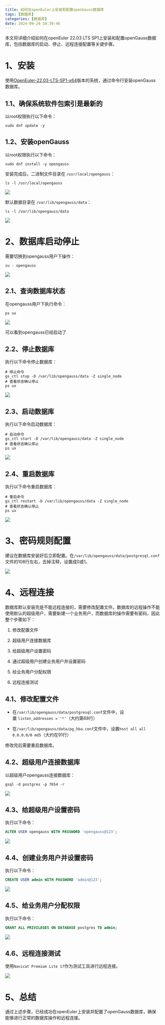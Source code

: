 ```yaml
---
title: 如何在openEuler上安装和配置openGauss数据库
tags: [数据库]
categories: [数据库]
date: 2024-09-24 10:39:46
---
```


本文将详细介绍如何在openEuler 22.03 LTS SP1上安装和配置openGauss数据库，包括数据库的启动、停止、远程连接配置等关键步骤。

# 1、安装

使用[OpenEuler-22.03-LTS-SP1-x64](https://www.openeuler.org/zh/download/archive/detail/?version=openEuler%2022.03%20LTS%20SP1)版本的系统，通过命令行安装openGauss数据库。

## 1.1、确保系统软件包索引是最新的

以root权限执行以下命令：

```shell
sudo dnf update -y
```

## 1.2、安装openGauss

以root权限执行以下命令：

```shell
sudo dnf install -y opengauss
```

安装完成后，二进制文件目录在 `/usr/local/opengauss`：

```shell
ls -l /usr/local/opengauss
```

![](https://img.huangge1199.cn/blog/setting-up-opengauss-on-openeuler/2024-09-24-11-04-56-image.png)

默认数据目录在 `/var/lib/opengauss/data`：

```shell
ls -l /var/lib/opengauss/data
```

![](https://img.huangge1199.cn/blog/setting-up-opengauss-on-openeuler/2024-09-24-11-06-02-image.png)

# 2、数据库启动停止

需要切换到opengauss用户下操作：

```shell
su - opengauss
```

![](https://img.huangge1199.cn/blog/setting-up-opengauss-on-openeuler/2024-09-24-11-12-14-image.png) 

## 2.1、查询数据库状态

在opengauss用户下执行命令：

```shell
ps ux
```

![](https://img.huangge1199.cn/blog/setting-up-opengauss-on-openeuler/2024-09-24-11-17-06-image.png)

可以看到opengauss已经启动了

## 2.2、停止数据库

执行以下命令停止数据库：

```shell
# 停止命令
gs_ctl stop -D /var/lib/opengauss/data -Z single_node
# 查看状态确认停止
ps ux
```

![](https://img.huangge1199.cn/blog/setting-up-opengauss-on-openeuler/2024-09-24-11-20-11-image.png)

## 2.3、启动数据库

执行以下命令启动数据库：

```shell
# 启动命令
gs_ctl start -D /var/lib/opengauss/data -Z single_node
# 查看状态确认停止
ps ux
```

![](https://img.huangge1199.cn/blog/setting-up-opengauss-on-openeuler/2024-09-24-11-22-41-image.png)

## 2.4、重启数据库

执行以下命令重启数据库：

```shell
# 重启命令
gs_ctl restart -D /var/lib/opengauss/data -Z single_node
# 查看状态确认停止
ps ux
```

![](https://img.huangge1199.cn/blog/setting-up-opengauss-on-openeuler/2024-09-24-11-24-58-image.png)

# 3、密码规则配置

建议在数据库安装好后立即配置。在`/var/lib/opengauss/data/postgresql.conf`文件的108行左右，去掉注释，设置成0或1。

![](https://img.huangge1199.cn/blog/setting-up-opengauss-on-openeuler/2024-09-24-11-37-47-image.png)

# 4、远程连接

数据库默认安装完是不能远程连接的，需要修改配置文件。数据库的远程操作不能使用默认的超级用户，需要新建一个业务用户，而数据库的操作需要有密码，因此整个步骤如下：

1. 修改配置文件

2. 超级用户连接数据库

3. 给超级用户设置密码

4. 通过超级用户创建业务用户并设置密码

5. 给业务用户分配权限

6. 远程连接测试 

## 4.1、修改配置文件

- 在`/var/lib/opengauss/data/postgresql.conf`文件中，设置 `listen_addresses = '*'`（大约第68行）

- 在`/var/lib/opengauss/data/pg_hba.conf`文件中，设置`host all all 0.0.0.0/0 md5`（大约在91行）

修改完后需要重启数据库。

## 4.2、超级用户连接数据库

以超级用户opengauss连接数据库：

```shell
gsql -d postgres -p 7654 -r
```

![](https://img.huangge1199.cn/blog/setting-up-opengauss-on-openeuler/2024-09-24-11-28-56-image.png)

## 4.3、给超级用户设置密码

执行以下命令：

```sql
ALTER USER opengauss WITH PASSWORD 'opengauss@123';
```

![](https://img.huangge1199.cn/blog/setting-up-opengauss-on-openeuler/2024-09-24-11-57-12-image.png)

## 4.4、创建业务用户并设置密码

执行以下命令：

```sql
CREATE USER admin WITH PASSWORD 'admin@123';
```

![](https://img.huangge1199.cn/blog/setting-up-opengauss-on-openeuler/2024-09-24-12-00-03-image.png)

## 4.5、给业务用户分配权限

执行以下命令：

```sql
GRANT ALL PRIVILEGES ON DATABASE postgres TO admin;
```

![](https://img.huangge1199.cn/blog/setting-up-opengauss-on-openeuler/2024-09-24-13-06-01-image.png)

## 4.6、远程连接测试

使用`Navicat Premium Lite 17`作为测试工具进行远程连接。

![](https://img.huangge1199.cn/blog/setting-up-opengauss-on-openeuler/2024-09-24-13-23-39-image.png)

# 5、总结

通过上述步骤，已经成功在openEuler上安装并配置了openGauss数据库，确保能够进行正常的数据库操作和远程连接。
